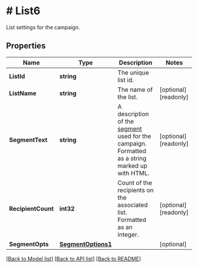 # # List6
List settings for the campaign.

## Properties 


Name | Type | Description | Notes
------------ | ------------- | ------------- | -------------
**ListId**| **string** | The unique list id.  |
**ListName**| **string** | The name of the list.  | [optional] [readonly]
**SegmentText**| **string** | A description of the [segment](https://mailchimp.com/help/save-and-manage-segments/) used for the campaign. Formatted as a string marked up with HTML.  | [optional] [readonly]
**RecipientCount**| **int32** | Count of the recipients on the associated list. Formatted as an integer.  | [optional] [readonly]
**SegmentOpts**| [**SegmentOptions1**](SegmentOptions1.md) |   | [optional]


[[Back to Model list]](../../README.md#models) [[Back to API list]](../../README.md#endpoints) [[Back to README]](../../README.md)

